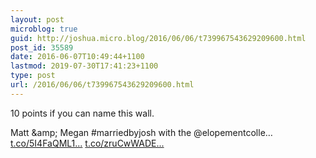 ```yaml
---
layout: post
microblog: true
guid: http://joshua.micro.blog/2016/06/06/t739967543629209600.html
post_id: 35589
date: 2016-06-07T10:49:44+1100
lastmod: 2019-07-30T17:41:23+1100
type: post
url: /2016/06/06/t739967543629209600.html
---
```

10 points if you can name this wall.

Matt &amp;amp; Megan #marriedbyjosh with the @elopementcolle… [t.co/5I4FaQML1...](https://t.co/5I4FaQML1X) [t.co/zruCwWADE...](https://t.co/zruCwWADEI)
